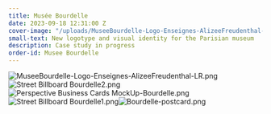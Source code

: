 ```yaml
---
title: Musée Bourdelle
date: 2023-09-18 12:31:00 Z
cover-image: "/uploads/MuseeBourdelle-Logo-Enseignes-AlizeeFreudenthal-LR.png"
small-text: New logotype and visual identity for the Parisian museum
description: Case study in progress
order-id: Musee Bourdelle
---
```


![MuseeBourdelle-Logo-Enseignes-AlizeeFreudenthal-LR.png](/uploads/MuseeBourdelle-Logo-Enseignes-AlizeeFreudenthal-LR.png)![Street Billboard Bourdelle2.png](/uploads/Street%20Billboard%20Bourdelle2.png)![Perspective Business Cards MockUp-Bourdelle.png](/uploads/Perspective%20Business%20Cards%20MockUp-Bourdelle.png)![Street Billboard Bourdelle1.png](/uploads/Street%20Billboard%20Bourdelle1.png)![Bourdelle-postcard.png](/uploads/Bourdelle-postcard.png)